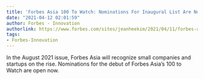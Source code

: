 ```yaml
---
title: 'Forbes Asia 100 To Watch: Nominations For Inaugural List Are Now Open'
date: "2021-04-12 02:01:59"
author: Forbes - Innovation
authorlink: https://www.forbes.com/sites/jeanheekim/2021/04/11/forbes-asia-100-to-watch-nominations-for-inaugural-list-are-now-open/
tags:
- Forbes-Innovation
---
```

In the August 2021 issue, Forbes Asia will recognize small companies and startups on the rise. Nominations for the debut of Forbes Asia’s 100 to Watch are open now.